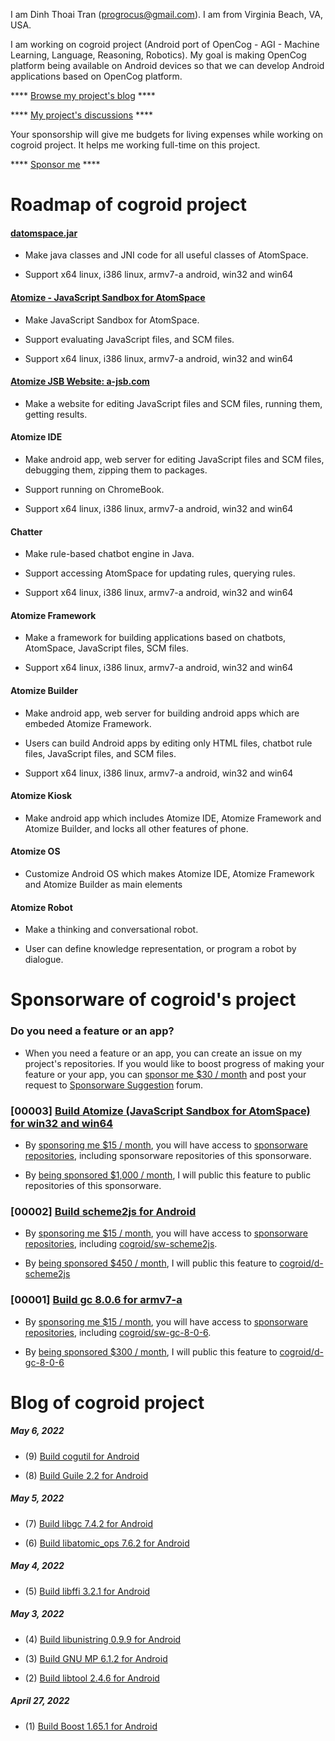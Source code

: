 
I am Dinh Thoai Tran (progrocus@gmail.com). I am from Virginia Beach, VA, USA.

I am working on cogroid project (Android port of OpenCog - AGI - Machine Learning, Language, Reasoning, Robotics). My goal is making OpenCog platform being available on Android devices so that we can develop Android applications based on OpenCog platform.

**** [Browse my project's blog](https://cogroid.com/blog/) ****

**** [My project's discussions](https://cogroid.com/discuss/) ****

Your sponsorship will give me budgets for living expenses while working on cogroid project. It helps me working full-time on this project.

**** [Sponsor me](https://cogroid.com/sponsor/) ****

# Roadmap of cogroid project

#### [datomspace.jar](https://github.com/cogroid/d-atomspace/tree/main/opencog/java)

* Make java classes and JNI code for all useful classes of AtomSpace.

* Support x64 linux, i386 linux, armv7-a android, win32 and win64

#### [Atomize - JavaScript Sandbox for AtomSpace](https://github.com/cogroid/d-atomize-bin)

* Make JavaScript Sandbox for AtomSpace.

* Support evaluating JavaScript files, and SCM files.

* Support x64 linux, i386 linux, armv7-a android, win32 and win64

#### [Atomize JSB Website: a-jsb.com](http://a-jsb.com)

* Make a website for editing JavaScript files and SCM files, running them, getting results.

#### Atomize IDE

* Make android app, web server for editing JavaScript files and SCM files, debugging them, zipping them to packages.

* Support running on ChromeBook.

* Support x64 linux, i386 linux, armv7-a android, win32 and win64

#### Chatter

* Make rule-based chatbot engine in Java.

* Support accessing AtomSpace for updating rules, querying rules.

* Support x64 linux, i386 linux, armv7-a android, win32 and win64

#### Atomize Framework

* Make a framework for building applications based on chatbots, AtomSpace, JavaScript files, SCM files.

* Support x64 linux, i386 linux, armv7-a android, win32 and win64

#### Atomize Builder

* Make android app, web server for building android apps which are embeded Atomize Framework.

* Users can build Android apps by editing only HTML files, chatbot rule files, JavaScript files, and SCM files.

* Support x64 linux, i386 linux, armv7-a android, win32 and win64

#### Atomize Kiosk

* Make android app which includes Atomize IDE, Atomize Framework and Atomize Builder, and locks all other features of phone.

#### Atomize OS

* Customize Android OS which makes Atomize IDE, Atomize Framework and Atomize Builder as main elements

#### Atomize Robot

* Make a thinking and conversational robot. 

* User can define knowledge representation, or program a robot by dialogue.

# Sponsorware of cogroid's project

### Do you need a feature or an app?

* When you need a feature or an app, you can create an issue on my project's repositories. If you would like to boost progress of making your feature or your app, you can [sponsor me $30 / month](https://github.com/sponsors/cogroid) and post your request to [Sponsorware Suggestion](https://github.com/cogroid/cogroid/discussions/categories/sponsorware-suggestion) forum.

### [00003] [Build Atomize (JavaScript Sandbox for AtomSpace) for win32 and win64](https://github.com/cogroid/sponsorware/tree/main/00003)

* By [sponsoring me $15 / month](https://github.com/sponsors/cogroid), you will have access to [sponsorware repositories](https://github.com/cogroid/l-sponsorware), including sponsorware repositories of this sponsorware.

* By [being sponsored $1,000 / month](https://github.com/sponsors/cogroid), I will public this feature to public repositories of this sponsorware.

### [00002] [Build scheme2js for Android](https://github.com/cogroid/sponsorware/tree/main/00002)

* By [sponsoring me $15 / month](https://github.com/sponsors/cogroid), you will have access to [sponsorware repositories](https://github.com/cogroid/l-sponsorware), including [cogroid/sw-scheme2js](https://github.com/cogroid/sw-scheme2js).

* By [being sponsored $450 / month](https://github.com/sponsors/cogroid), I will public this feature to [cogroid/d-scheme2js](https://github.com/cogroid/d-scheme2js)

### [00001] [Build gc 8.0.6 for armv7-a](https://github.com/cogroid/sponsorware/tree/main/00001)

* By [sponsoring me $15 / month](https://github.com/sponsors/cogroid), you will have access to [sponsorware repositories](https://github.com/cogroid/l-sponsorware), including [cogroid/sw-gc-8-0-6](https://github.com/cogroid/sw-gc-8-0-6).

* By [being sponsored $300 / month](https://github.com/sponsors/cogroid), I will public this feature to [cogroid/d-gc-8-0-6](https://github.com/cogroid/d-gc-8-0-6)

# Blog of cogroid project

##### May 6, 2022

* (9) [Build cogutil for Android](https://cogroid.com/blog/2022/05/06/build-cogutil-for-android)

* (8) [Build Guile 2.2 for Android](https://cogroid.com/blog/2022/05/06/build-guile-2.2-for-android)

##### May 5, 2022

* (7) [Build libgc 7.4.2 for Android](https://cogroid.com/blog/2022/05/05/build-libgc-7.4.2-for-android)

* (6) [Build libatomic_ops 7.6.2 for Android](https://cogroid.com/blog/2022/05/05/build-libatomic_ops-7.6.2-for-android)

##### May 4, 2022

* (5) [Build libffi 3.2.1 for Android](https://cogroid.com/blog/2022/05/04/build-libffi-3.2.1-for-android)

##### May 3, 2022

* (4) [Build libunistring 0.9.9 for Android](https://cogroid.com/blog/2022/05/03/build-libunistring-0.9.9-for-android)

* (3) [Build GNU MP 6.1.2 for Android](https://cogroid.com/blog/2022/05/03/build-libgmp-6.1.2-for-android)

* (2) [Build libtool 2.4.6 for Android](https://cogroid.com/blog/2022/05/03/build-libtool-2.4.6-for-android)

##### April 27, 2022

* (1) [Build Boost 1.65.1 for Android](https://cogroid.com/blog/2022/04/27/build-boost-1.65.1-for-android)

